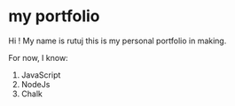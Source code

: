 # my portfolio


Hi ! My name is rutuj 
this is my personal portfolio in making.

For now, I know:

1. JavaScript
2. NodeJs
3. Chalk